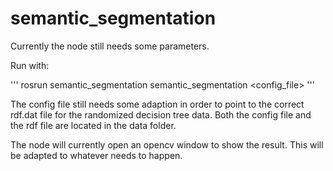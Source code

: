 semantic_segmentation
=====================
Currently the node still needs some parameters. 

Run with:

'''
rosrun semantic_segmentation semantic_segmentation <pointcloud topic> <tf-frame for camera> <config_file>
'''

The config file still needs some adaption in order to point to the correct rdf.dat file for the randomized decision tree data. Both the config file and the rdf file are located in the data folder. 

The node will currently open an opencv window to show the result. This will be adapted to whatever needs to happen. 

